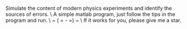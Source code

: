 Simulate the content of modern physics experiments and identify the sources of errors.
\\
A simple matlab program, just follow the tips in the program and run.
\\
~ ( = - =) ~
\\
If it works for you, please give me a star.
